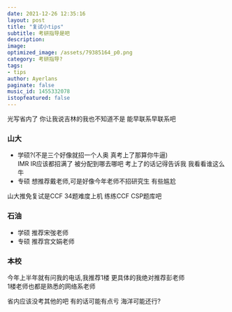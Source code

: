 ```yaml
---
date: 2021-12-26 12:35:16
layout: post
title: "复试小tips"
subtitle: 考研指导是吧
description:
image:
optimized_image: /assets/79385164_p0.png
category: 考研指导?
tags:
- tips
author: Ayerlans
paginate: false
music_id: 1455332078
istopfeatured: false
---
```


光写省内了 你让我说吉林的我也不知道不是
能早联系早联系吧  
### 山大
- 学硕?(不是三个好像就招一个人奥 真考上了那算你牛逼)  
IMR IR应该都招满了 被分配到哪去哪吧  考上了的话记得告诉我 我看看谁这么牛
- 专硕
想推荐戴老师,可是好像今年老师不招研究生 有些尴尬   

山大推免复试是CCF 34题难度上机 练练CCF CSP题库吧  
### 石油
- 学硕
推荐宋弢老师  
- 专硕
推荐宫文娟老师  


### 本校
今年上半年就有问我的电话,我推荐1楼 更具体的我绝对推荐彭老师     
1楼老师也都是熟悉的网络系老师  





省内应该没考其他的吧 有的话可能有点亏 海洋可能还行?
